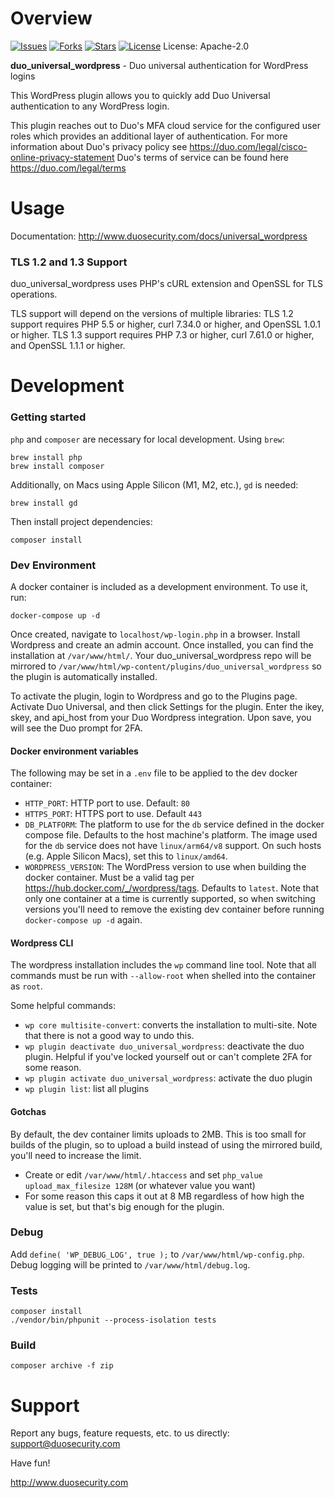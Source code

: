 # Overview

[![Issues](https://img.shields.io/github/issues/duosecurity/duo_universal_wordpress)](https://github.com/duosecurity/duo_universal_wordpress/issues)
[![Forks](https://img.shields.io/github/forks/duosecurity/duo_universal_wordpress)](https://github.com/duosecurity/duo_universal_wordpress/network/members)
[![Stars](https://img.shields.io/github/stars/duosecurity/duo_universal_wordpress)](https://github.com/duosecurity/duo_univerasl_wordpress/stargazers)
[![License](https://img.shields.io/badge/License-View%20License-orange)](https://github.com/duosecurity/duo_universal_wordpress/blob/master/LICENSE)
License: Apache-2.0

**duo_universal_wordpress** - Duo universal authentication for WordPress logins

This WordPress plugin allows you to quickly add Duo Universal authentication to any WordPress login.

This plugin reaches out to Duo's MFA cloud service for the configured user roles which provides an additional layer of authentication.
For more information about Duo's privacy policy see https://duo.com/legal/cisco-online-privacy-statement
Duo's terms of service can be found here https://duo.com/legal/terms

# Usage

Documentation: <http://www.duosecurity.com/docs/universal_wordpress>

### TLS 1.2 and 1.3 Support

duo_universal_wordpress uses PHP's cURL extension and OpenSSL for TLS operations.

TLS support will depend on the versions of multiple libraries:
TLS 1.2 support requires PHP 5.5 or higher, curl 7.34.0 or higher, and OpenSSL 1.0.1 or higher.
TLS 1.3 support requires PHP 7.3 or higher, curl 7.61.0 or higher, and OpenSSL 1.1.1 or higher.

# Development
### Getting started
`php` and `composer` are necessary for local development. Using `brew`:
```
brew install php
brew install composer
```

Additionally, on Macs using Apple Silicon (M1, M2, etc.), `gd` is needed:
```
brew install gd
```

Then install project dependencies:
```
composer install
```

### Dev Environment
A docker container is included as a development environment. To use it, run:
```
docker-compose up -d
```

Once created, navigate to `localhost/wp-login.php` in a browser. Install
Wordpress and create an admin account. Once installed, you can find the 
installation at `/var/www/html/`. Your duo_universal_wordpress repo will be 
mirrored to `/var/www/html/wp-content/plugins/duo_universal_wordpress` so the 
plugin is automatically installed.

To activate the plugin, login to Wordpress and go to the Plugins page. Activate
Duo Universal, and then click Settings for the plugin. Enter the ikey, skey, 
and api_host from your Duo Wordpress integration. Upon save, you will see the 
Duo prompt for 2FA.

#### Docker environment variables
The following may be set in a `.env` file to be applied to the dev docker 
container:

* `HTTP_PORT`: HTTP port to use. Default: `80`
* `HTTPS_PORT`: HTTPS port to use. Default `443`
* `DB_PLATFORM`: The platform to use for the `db` service defined in the docker 
compose file. Defaults to the host machine's platform. The image used for the
`db` service does not have `linux/arm64/v8` support. On such hosts (e.g. Apple
Silicon Macs), set this to `linux/amd64`.
* `WORDPRESS_VERSION`: The WordPress version to use when building the docker 
container. Must be a valid tag per https://hub.docker.com/_/wordpress/tags. 
Defaults to `latest`. Note that only one container at a time is currently 
supported, so when switching versions you'll need to remove the existing
dev container before running `docker-compose up -d` again. 

#### Wordpress CLI
The wordpress installation includes the `wp` command line tool. Note that all
commands must be run with `--allow-root` when shelled into the container as
`root`.

Some helpful commands:

* `wp core multisite-convert`: converts the installation to multi-site. Note
that there is not a good way to undo this.
* `wp plugin deactivate duo_universal_wordpress`: deactivate the duo plugin. 
Helpful if you've locked yourself out or can't complete 2FA for some reason.
* `wp plugin activate duo_universal_wordpress`: activate the duo plugin
* `wp plugin list`: list all plugins

#### Gotchas
By default, the dev container limits uploads to 2MB. This is too small for 
builds of the plugin, so to upload a build instead of using the mirrored 
build, you'll need to increase the limit.

* Create or edit `/var/www/html/.htaccess` and set `php_value upload_max_filesize 128M` (or whatever value you want)
* For some reason this caps it out at 8 MB regardless of how high the value is set, but that's big enough for the plugin.

### Debug
Add `define( 'WP_DEBUG_LOG', true );` to `/var/www/html/wp-config.php`. Debug
logging will be printed to `/var/www/html/debug.log`.

### Tests
```
composer install
./vendor/bin/phpunit --process-isolation tests
```

### Build
```
composer archive -f zip
```

# Support

Report any bugs, feature requests, etc. to us directly:
support@duosecurity.com

Have fun!

<http://www.duosecurity.com>
